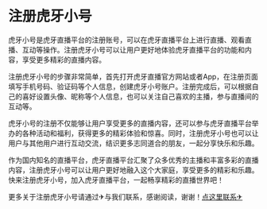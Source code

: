 # 注册虎牙小号

虎牙小号是虎牙直播平台的注册账号，可以在虎牙直播平台上进行直播、观看直播、互动等操作。注册虎牙小号可以让用户更好地体验虎牙直播平台的功能和内容，享受更多精彩的直播内容。

注册虎牙小号的步骤非常简单，首先打开虎牙直播官方网站或者App，在注册页面填写手机号码、验证码等个人信息，创建虎牙小号账户。注册完成后，可以根据自己的喜好设置头像、昵称等个人信息，也可以关注自己喜欢的主播，参与直播间的互动等。

虎牙小号的注册不仅能够让用户享受更多的直播内容，还可以参与虎牙直播平台举办的各种活动和福利，获得更多的精彩体验和惊喜。同时，注册虎牙小号也可以让用户与其他用户进行互动交流，结识更多志同道合的朋友，一起分享快乐和乐趣。

作为国内知名的直播平台，虎牙直播平台汇聚了众多优秀的主播和丰富多彩的直播内容，注册虎牙小号可以让用户更好地融入这个大家庭，享受更多的精彩和乐趣。快来注册虎牙小号，加入虎牙直播平台，一起畅享精彩的直播世界吧！

更多关于注册虎牙小号请通过✈与我们联系，感谢阅读，谢谢！[点这里联系✈](https://1.k02.cc)